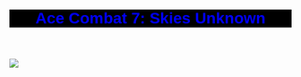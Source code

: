 <html>
  <body style="font-family:sans-serif;">
  <header style="background-color:black; text-align:center; color:blue">
    <h1 style="text-align:center;color:blue;">Ace Combat 7: Skies Unknown</h1>
    </header>
     </body>
    <img src="https://i0.wp.com/www.pcmgames.com/wp-content/uploads/2018/09/ACE-COMBAT-7-SKIES-UNKNOWN-DB2.jpg?fit=1920,1080&ssl=1">
    </html>
